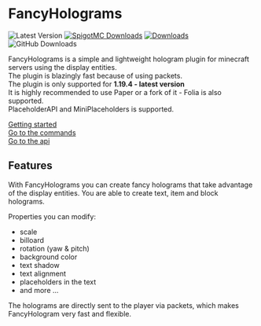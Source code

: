 # FancyHolograms

![Latest Version](https://img.shields.io/github/v/release/FancyMcPlugins/FancyHolograms?style=flat-square)
[![SpigotMC Downloads](https://badges.spiget.org/resources/downloads/spigotmc-orange-108694.svg)](https://www.spigotmc.org/resources/fancy-holograms-1-19-4.108694/)
[![Downloads](https://img.shields.io/modrinth/dt/fancyholograms?color=00AF5C&label=modrinth&style=flat&logo=modrinth)](https://modrinth.com/plugin/fancyholograms/versions)
![GitHub Downloads](https://img.shields.io/github/downloads/FancyMcPlugins/FancyHolograms/total?logo=GitHub&style=flat-square)

FancyHolograms is a simple and lightweight hologram plugin for minecraft servers using the display entities.<br>
The plugin is blazingly fast because of using packets.<br>
The plugin is only supported for **1.19.4 - latest version**<br>
It is highly recommended to use Paper or a fork of it - Folia is also supported.<br>
PlaceholderAPI and MiniPlaceholders is supported.<br>

[Getting started](FH-Getting-started.md)<br>
[Go to the commands](FH-Commands.md)<br>
[Go to the api](FH-API.md)

## Features

With FancyHolograms you can create fancy holograms that take advantage of the display entities. You are able to create
text, item and block holograms.

Properties you can modify:

- scale
- billoard
- rotation (yaw & pitch)
- background color
- text shadow
- text alignment
- placeholders in the text
- and more ...

The holograms are directly sent to the player via packets, which makes FancyHologram very fast and flexible.
